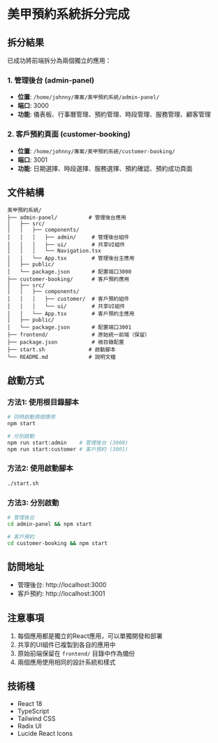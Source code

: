 # 美甲預約系統拆分完成

## 拆分結果

已成功將前端拆分為兩個獨立的應用：

### 1. 管理後台 (admin-panel)
- **位置**: `/home/johnny/專案/美甲預約系統/admin-panel/`
- **端口**: 3000
- **功能**: 儀表板、行事曆管理、預約管理、時段管理、服務管理、顧客管理

### 2. 客戶預約頁面 (customer-booking)
- **位置**: `/home/johnny/專案/美甲預約系統/customer-booking/`
- **端口**: 3001
- **功能**: 日期選擇、時段選擇、服務選擇、預約確認、預約成功頁面

## 文件結構

```
美甲預約系統/
├── admin-panel/          # 管理後台應用
│   ├── src/
│   │   ├── components/
│   │   │   ├── admin/     # 管理後台組件
│   │   │   ├── ui/        # 共享UI組件
│   │   │   └── Navigation.tsx
│   │   └── App.tsx        # 管理後台主應用
│   ├── public/
│   └── package.json       # 配置端口3000
├── customer-booking/      # 客戶預約應用
│   ├── src/
│   │   ├── components/
│   │   │   ├── customer/  # 客戶預約組件
│   │   │   └── ui/        # 共享UI組件
│   │   └── App.tsx        # 客戶預約主應用
│   ├── public/
│   └── package.json       # 配置端口3001
├── frontend/              # 原始統一前端（保留）
├── package.json           # 根目錄配置
├── start.sh              # 啟動腳本
└── README.md             # 說明文檔
```

## 啟動方式

### 方法1: 使用根目錄腳本
```bash
# 同時啟動兩個應用
npm start

# 分別啟動
npm run start:admin    # 管理後台 (3000)
npm run start:customer # 客戶預約 (3001)
```

### 方法2: 使用啟動腳本
```bash
./start.sh
```

### 方法3: 分別啟動
```bash
# 管理後台
cd admin-panel && npm start

# 客戶預約
cd customer-booking && npm start
```

## 訪問地址

- 管理後台: http://localhost:3000
- 客戶預約: http://localhost:3001

## 注意事項

1. 每個應用都是獨立的React應用，可以單獨開發和部署
2. 共享的UI組件已複製到各自的應用中
3. 原始前端保留在 `frontend/` 目錄中作為備份
4. 兩個應用使用相同的設計系統和樣式

## 技術棧

- React 18
- TypeScript
- Tailwind CSS
- Radix UI
- Lucide React Icons
